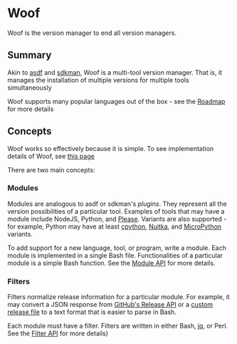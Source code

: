 # Woof

Woof is the version manager to end all version managers.

## Summary

Akin to [asdf](https://github.com/asdf-vm/asdf) and [sdkman](https://sdkman.io), Woof is a multi-tool version manager. That is, it manages the installation of multiple versions for multiple tools simultaneously

Woof supports many popular languages out of the box - see the [Roadmap](./docs/roadmap) for more details

## Concepts

Woof works so effectively because it is simple. To see implementation details of Woof, see [this page](./docs/details.md)

There are two main concepts:

### Modules

Modules are analogous to asdf or sdkman's _plugins_. They represent all the version possibilities of a particular tool. Examples of tools that may have a module include NodeJS, Python, and [Please](https://please.build). Variants are also supported - for example, Python may have at least [cpython](https://github.com/python/cpython), [Nuitka](https://github.com/Nuitka/Nuitka), and [MicroPython](https://micropython.org) variants.

To add support for a new language, tool, or program, write a module. Each module is implemented in a single Bash file. Functionalities of a particular module is a simple Bash function. See the [Module API](./docs/module_api.md) for more details.

### Filters

Filters normalize release information for a particular module. For example, it may convert a JSON response from [GitHub's Release API](https://docs.github.com/en/rest/reference/releases) or a [custom release file](https://nodejs.org/download/release/index.json) to a text format that is easier to parse in Bash.

Each module must have a filter. Filters are written in either Bash, [jq](https://stedolan.github.io/jq), or Perl. See the [Filter API](./docs/filter_api.md) for more details)
